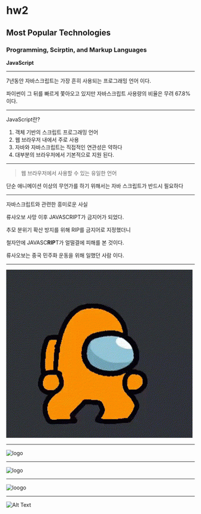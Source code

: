 # hw2
## Most Popular Technologies
### Programming, Scirptin, and Markup Languages

**JavaScript** 

---
7년동안 자바스크립트는 가장 흔히 사용되는 프로그래밍 언어 이다.

파이썬이 그 뒤를 빠르게 쫓아오고 있지만 자바스크립트 사용량의 비율은 무려 67.8% 이다.

---

JavaScript란?

1. 객체 기반의 스크립트 프로그래밍 언어
2. 웹 브라우저 내에서 주로 사용
3. 자바와 자바스크립트는 직접적인 연관성은 약하다
4. 대부분의 브라우저에서 기본적으로 지원 된다.


---

>웹 브라우저에서 사용할 수 있는 유일한 언어 

단순 애니메이션 이상의 무언가를 하기 위해서는 자바 스크립트가 반드시 필요하다

---
자바스크립트와 관련한 흥미로운 사실

류샤오보 사망 이후 JAVASCRIPT가 
금지어가 되었다.

추모 분위기 확산 방지를 위해 RIP를 금지어로 지정했더니

철자안에 JAVASC**RIP**T가 얼떨결에 피해를 본 것이다.

류사오보는 중국 민주화 운동을 위해 일했던 사람 이다.

---

![지프](giphy.gif)

---

![logo](https://blog.hubspot.com/hubfs/Smiling%20Leo%20Perfect%20GIF.gif)

---

![logo](https://upload.wikimedia.org/wikipedia/commons/thumb/0/09/HGU-Emblem-eng2.png/150px-HGU-Emblem-eng2.png) 

---
![loogo](https://img1.daumcdn.net/thumb/R1280x0/?scode=mtistory2&fname=https%3A%2F%2Fblog.kakaocdn.net%2Fdn%2FbqlW6v%2Fbtrd0vsAS4z%2FOqErLW0I3rC67rpMjcJPBk%2Fimg.png)

---
![Alt Text](https://media.giphy.com/media/vFKqnCdLPNOKc/giphy.gif)



